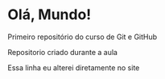 # Olá, Mundo!
 Primeiro repositório do curso de Git e GitHub

Repositorio criado durante a aula

Essa linha eu alterei diretamente no site
